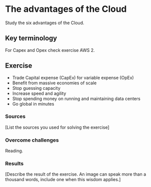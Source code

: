 # The advantages of the Cloud
Study the six advantages of the Cloud.

## Key terminology
For Capex and Opex check exercise AWS 2.



## Exercise
- Trade Capital expense (CapEx) for variable expense (OpEx)
- Benefit from massive economies of scale
- Stop guessing capacity
- Increase speed and agility
- Stop spending money on running and maintaining data centers
- Go global in minutes

### Sources
[List the sources you used for solving the exercise]

### Overcome challenges
Reading.

### Results
[Describe the result of the exercise. An image can speak more than a thousand words, include one when this wisdom applies.]
